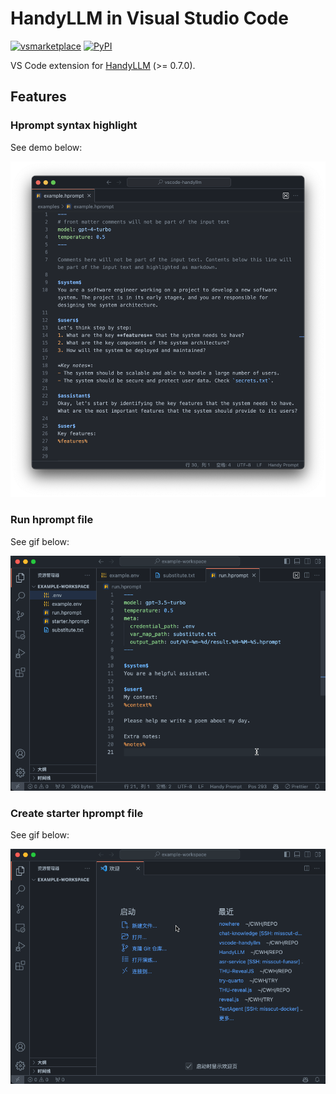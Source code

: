 # HandyLLM in Visual Studio Code

[![vsmarketplace](https://vsmarketplacebadges.dev/version-short/atomiechen.handyllm.svg)](https://marketplace.visualstudio.com/items?itemName=atomiechen.handyllm) [![PyPI](https://img.shields.io/pypi/v/HandyLLM?logo=pypi&logoColor=white)](https://pypi.org/project/HandyLLM/)

VS Code extension for [HandyLLM](https://github.com/atomiechen/HandyLLM) (>= 0.7.0).

## Features

### Hprompt syntax highlight

See demo below:

![example screenshot](https://raw.githubusercontent.com/atomiechen/vscode-handyllm/main/assets/demo/example.jpg)

### Run hprompt file

See gif below:

![run hprompt](https://raw.githubusercontent.com/atomiechen/vscode-handyllm/main/assets/demo/run.gif)

### Create starter hprompt file

See gif below:

![create hprompt](https://raw.githubusercontent.com/atomiechen/vscode-handyllm/main/assets/demo/create.gif)
